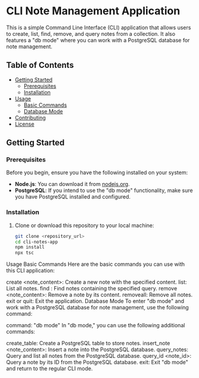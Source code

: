 # CLI Note Management Application

This is a simple Command Line Interface (CLI) application that allows users to create, list, find, remove, and query notes from a collection. It also features a "db mode" where you can work with a PostgreSQL database for note management.

## Table of Contents

- [Getting Started](#getting-started)
  - [Prerequisites](#prerequisites)
  - [Installation](#installation)
- [Usage](#usage)
  - [Basic Commands](#basic-commands)
  - [Database Mode](#database-mode)
- [Contributing](#contributing)
- [License](#license)

## Getting Started

### Prerequisites

Before you begin, ensure you have the following installed on your system:

- **Node.js**: You can download it from [nodejs.org](https://nodejs.org/).
- **PostgreSQL**: If you intend to use the "db mode" functionality, make sure you have PostgreSQL installed and configured.

### Installation

1. Clone or download this repository to your local machine:

   ```bash
   git clone <repository_url>
   cd cli-notes-app
   npm install
   npx tsc


Usage
Basic Commands
Here are the basic commands you can use with this CLI application:

create <note_content>: Create a new note with the specified content.
list: List all notes.
find <query>: Find notes containing the specified query.
remove <note_content>: Remove a note by its content.
removeall: Remove all notes.
exit or quit: Exit the application.
Database Mode
To enter "db mode" and work with a PostgreSQL database for note management, use the following command:


command: "db mode"
In "db mode," you can use the following additional commands:

create_table: Create a PostgreSQL table to store notes.
insert_note <note_content>: Insert a note into the PostgreSQL database.
query_notes: Query and list all notes from the PostgreSQL database.
query_id <note_id>: Query a note by its ID from the PostgreSQL database.
exit: Exit "db mode" and return to the regular CLI mode.
